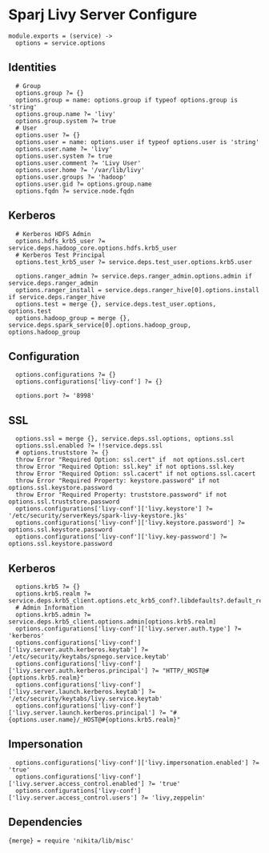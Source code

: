 
# Sparj Livy Server Configure

    module.exports = (service) ->
      options = service.options

## Identities

      # Group
      options.group ?= {}
      options.group = name: options.group if typeof options.group is 'string'
      options.group.name ?= 'livy'
      options.group.system ?= true
      # User
      options.user ?= {}
      options.user = name: options.user if typeof options.user is 'string'
      options.user.name ?= 'livy'
      options.user.system ?= true
      options.user.comment ?= 'Livy User'
      options.user.home ?= '/var/lib/livy'
      options.user.groups ?= 'hadoop'
      options.user.gid ?= options.group.name
      options.fqdn ?= service.node.fqdn

## Kerberos

      # Kerberos HDFS Admin
      options.hdfs_krb5_user ?= service.deps.hadoop_core.options.hdfs.krb5_user
      # Kerberos Test Principal
      options.test_krb5_user ?= service.deps.test_user.options.krb5.user

      options.ranger_admin ?= service.deps.ranger_admin.options.admin if service.deps.ranger_admin
      options.ranger_install = service.deps.ranger_hive[0].options.install if service.deps.ranger_hive
      options.test = merge {}, service.deps.test_user.options, options.test
      options.hadoop_group = merge {}, service.deps.spark_service[0].options.hadoop_group, options.hadoop_group

## Configuration

      options.configurations ?= {}
      options.configurations['livy-conf'] ?= {}

      options.port ?= '8998'
      
## SSL

      options.ssl = merge {}, service.deps.ssl.options, options.ssl
      options.ssl.enabled ?= !!service.deps.ssl
      # options.truststore ?= {}
      throw Error "Required Option: ssl.cert" if  not options.ssl.cert
      throw Error "Required Option: ssl.key" if not options.ssl.key
      throw Error "Required Option: ssl.cacert" if not options.ssl.cacert
      throw Error "Required Property: keystore.password" if not options.ssl.keystore.password
      throw Error "Required Property: truststore.password" if not options.ssl.truststore.password
      options.configurations['livy-conf']['livy.keystore'] ?= '/etc/security/serverKeys/spark-livy-keystore.jks'
      options.configurations['livy-conf']['livy.keystore.password'] ?= options.ssl.keystore.password
      options.configurations['livy-conf']['livy.key-password'] ?=  options.ssl.keystore.password
      
## Kerberos

      options.krb5 ?= {}
      options.krb5.realm ?= service.deps.krb5_client.options.etc_krb5_conf?.libdefaults?.default_realm
      # Admin Information
      options.krb5.admin ?= service.deps.krb5_client.options.admin[options.krb5.realm]
      options.configurations['livy-conf']['livy.server.auth.type'] ?= 'kerberos'
      options.configurations['livy-conf']['livy.server.auth.kerberos.keytab'] ?= '/etc/security/keytabs/spnego.service.keytab'
      options.configurations['livy-conf']['livy.server.auth.kerberos.principal'] ?= "HTTP/_HOST@#{options.krb5.realm}"
      options.configurations['livy-conf']['livy.server.launch.kerberos.keytab'] ?= '/etc/security/keytabs/livy.service.keytab'
      options.configurations['livy-conf']['livy.server.launch.kerberos.principal'] ?= "#{options.user.name}/_HOST@#{options.krb5.realm}"

## Impersonation

      options.configurations['livy-conf']['livy.impersonation.enabled'] ?= 'true'
      options.configurations['livy-conf']['livy.server.access_control.enabled'] ?= 'true'
      options.configurations['livy-conf']['livy.server.access_control.users'] ?= 'livy,zeppelin'
## Dependencies

    {merge} = require 'nikita/lib/misc'
